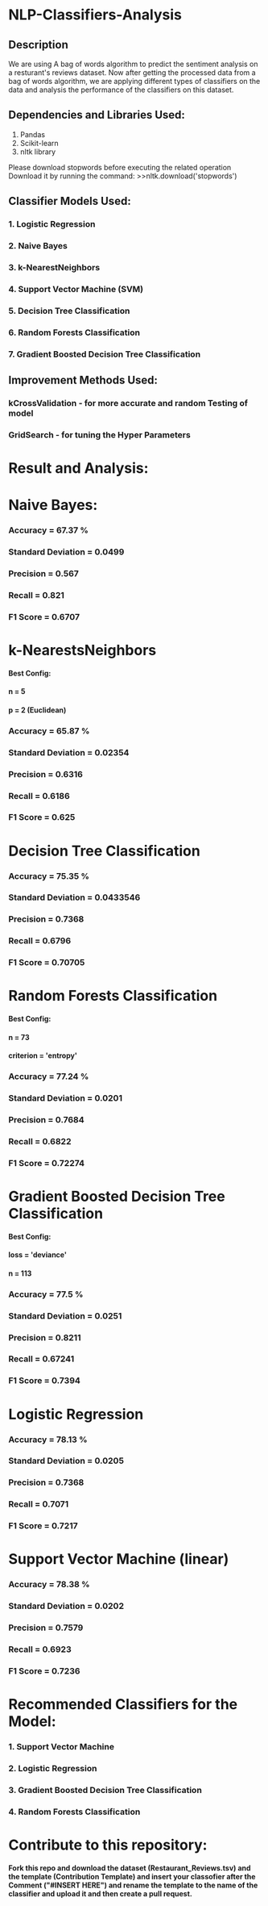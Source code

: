 # NLP-Classifiers-Analysis

## Description
We are using A bag of words algorithm to predict the sentiment analysis on a resturant's reviews dataset. Now after getting the processed data from a bag of words algorithm, we are applying different types of classifiers on the data and analysis the performance of the classifiers on this dataset.

## Dependencies and Libraries Used:
1. Pandas
2. Scikit-learn
3. nltk library

Please download stopwords before executing the related operation
Download it by running the command: >>nltk.download('stopwords')

## Classifier Models Used:
### 1. Logistic Regression
### 2. Naive Bayes
### 3. k-NearestNeighbors
### 4. Support Vector Machine (SVM)
### 5. Decision Tree Classification
### 6. Random Forests Classification
### 7. Gradient Boosted Decision Tree Classification

## Improvement Methods Used:
### kCrossValidation - for more accurate and random Testing of model
### GridSearch - for tuning the Hyper Parameters

# Result and Analysis:

# Naive Bayes:

### Accuracy = 67.37 %
### Standard Deviation = 0.0499
### Precision = 0.567
### Recall = 0.821
### F1 Score = 0.6707

# k-NearestsNeighbors

#### Best Config:
#### n = 5
#### p = 2 (Euclidean)

### Accuracy = 65.87 %
### Standard Deviation = 0.02354
### Precision = 0.6316
### Recall = 0.6186
### F1 Score = 0.625

# Decision Tree Classification

### Accuracy = 75.35 %
### Standard Deviation = 0.0433546
### Precision = 0.7368
### Recall = 0.6796
### F1 Score = 0.70705

# Random Forests Classification

#### Best Config:
#### n = 73
#### criterion = 'entropy'


### Accuracy = 77.24 %
### Standard Deviation = 0.0201
### Precision = 0.7684
### Recall = 0.6822
### F1 Score = 0.72274

# Gradient Boosted Decision Tree Classification

#### Best Config:
#### loss = 'deviance'
#### n = 113

### Accuracy = 77.5 %
### Standard Deviation = 0.0251
### Precision = 0.8211
### Recall = 0.67241
### F1 Score = 0.7394

# Logistic Regression

### Accuracy = 78.13 %
### Standard Deviation = 0.0205
### Precision = 0.7368
### Recall = 0.7071
### F1 Score = 0.7217

# Support Vector Machine (linear)

### Accuracy = 78.38 %
### Standard Deviation = 0.0202
### Precision = 0.7579
### Recall = 0.6923
### F1 Score = 0.7236

# Recommended Classifiers for the Model:
### 1. Support Vector Machine
### 2. Logistic Regression
### 3. Gradient Boosted Decision Tree Classification
### 4. Random Forests Classification


# Contribute to this repository:
#### Fork this repo and download the dataset (Restaurant_Reviews.tsv) and the template (Contribution Template) and insert your classofier after the Comment ("#INSERT HERE") and rename the template to the name of the classifier and upload it and then create a pull request.
